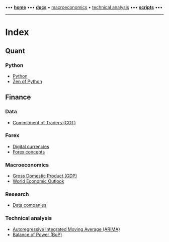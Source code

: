 [//]: # "START - Navigation between Markdown pages inside of GitHub."

••• **[home](/README.md)** ••• **[docs](/docs/index.md)** • [macroeconomics](/docs/index.md#macroeconomics) • [technical analysis](/docs/index.md#technical-analysis) ••• **[scripts](/scripts/index.md)** •••

[//]: # "END - Navigation between Markdown pages inside of GitHub."

---

# Index

## Quant

### Python 

- [Python](/docs/quant_python/python.md)
- [Zen of Python](/docs/quant_python/python_zen.md)

## Finance

### Data

- [Commitment of Traders (COT)](/docs/finance_data/cot_commitments-of-traders.md)

### Forex

- [Digital currencies](/docs/finance_forex/digital-currencies.md)
- [Forex concepts](/docs/finance_forex/forex-concepts.md)

### Macroeconomics

- [Gross Domestic Product (GDP)](/docs/finance_macroeconomics/gdp_gross-domestic-product.md)
- [World Economic Outlook](/docs/finance_macroeconomics/world-economic-outlook.md)

### Research 

- [Data companies](/docs/finance_research/data-companies.md)

### Technical analysis

- [Autoregressive Integrated Moving Average (ARIMA)](/docs/finance_technical-analysis/autoregressive-integrated-ma.md)
- [Balance of Power (BoP)](/docs/finance_technical-analysis/balance-of-power.md)

